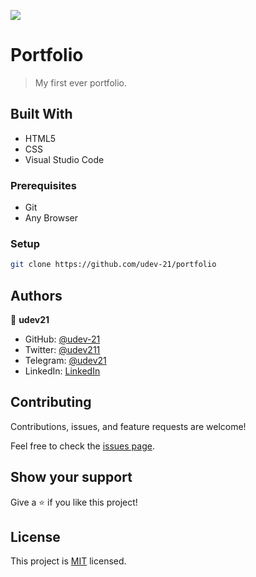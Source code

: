 ![](https://img.shields.io/badge/Microverse-blueviolet)

# Portfolio

> My first ever portfolio.


## Built With

- HTML5
- CSS
- Visual Studio Code 


### Prerequisites
- Git
- Any Browser
### Setup
```bash
git clone https://github.com/udev-21/portfolio
```

## Authors

👤 **udev21**

- GitHub: [@udev-21](https://github.com/githubhandle)
- Twitter: [@udev211](https://twitter.com/udev211)
- Telegram: [@udev21](https://t.me/udev21)
- LinkedIn: [LinkedIn](https://linkedin.com/in/udev21)

## Contributing

Contributions, issues, and feature requests are welcome!

Feel free to check the [issues page](../../issues/).

## Show your support

Give a ⭐️ if you like this project!

## License

This project is [MIT](./LICENSE) licensed.
